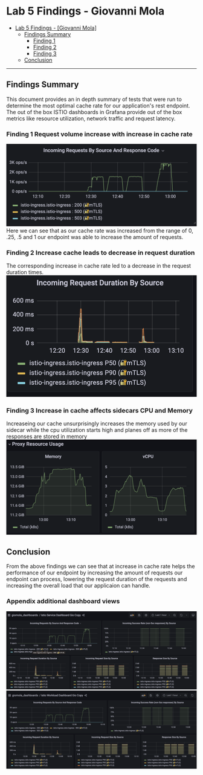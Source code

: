 # Lab 5 Findings - Giovanni Mola

- [Lab 5 Findings - \[Giovanni Mola\]](#lab-5-findings---Giovanni-Mola)
  - [Findings Summary](#findings-summary)
    - [Finding 1](#Finding-1-Request-volume-increase-with-increase-in-cache-rate)
    - [Finding 2](#Finding-2-Increase-cache-leads-to-decrease-in-request-duration)
    - [Finding 3](#Finding-3-Increase-in-cache-affects-sidecars-CPU-and-Memory)
  - [Conclusion](#conclusion)

---


## Findings Summary

This document provides an in depth summary of tests that were run to determine the most optimal cache rate for our application's rest endpoint. The out of the box ISTIO dashboards in Grafana provide out of the box metrics like resource utilization, network traffic and request latency. 

### Finding 1 Request volume increase with increase in cache rate
![Alt text](istio_workload_2.png?raw=true "Istio Workload Request Volume")
Here we can see that as our cache rate was increased from the range of 0, .25, .5 and 1 our endpoint was able to increase the amount of requests. 
### Finding 2 Increase cache leads to decrease in request duration
The corresponding increase in cache rate led to a decrease in the request duration times. 
![Alt text](istio_workload_3.png?raw=true "Istio Workload Request Duration")

### Finding 3 Increase in cache affects sidecars CPU and Memory
Increaseing our cache unsurprisingly increases the memory used by our sidecar while the cpu utilization starts high and planes off as more of the responses are stored in memory
![Alt text](sidecar_cpu_mem.png?raw=true "CPU Usage")


## Conclusion

From the above findings we can see that at increase in cache rate helps the performance of our endpoint by increasing the amount of requests our endpoint can process, lowering the request duration of the requests and increasing the overall load that our applicaion can handle. 

### Appendix additional dashboard views
![Alt text](istio_service_1.png?raw=true "CPU Usage")
![Alt text](istio_workload_1.png?raw=true "CPU Usage")
